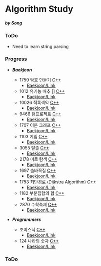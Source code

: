Algorithm Study
=============
##### by Song

### ToDo
- Need to learn string parsing

### Progress
  - ***Baekjoon***
    - 1759 암호 만들기 [C++](https://github.com/SongJongWon/Algorithm/blob/master/Baekjoon/Num1759.cpp)
      - [Baekjoon/Link](https://www.acmicpc.net/problem/1759)
    - 1012 유기농 배추 [] [C++](https://github.com/SongJongWon/Algorithm/blob/master/Baekjoon/Num1012.cpp)
      - [Baekjoon/Link](https://www.acmicpc.net/problem/1012)
    - 10026 적록색약 [C++](https://github.com/SongJongWon/Algorithm/blob/master/Baekjoon/Num10026.cpp)
      - [Baekjoon/Link](https://www.acmicpc.net/problem/10026)
    - 9466 텀프로젝트 [C++](https://github.com/SongJongWon/Algorithm/blob/master/Baekjoon/Num9466.cpp)
      - [Baekjoon/Link](https://www.acmicpc.net/problem/9466)
    - 1707 이분 그래프 [C++](https://github.com/SongJongWon/Algorithm/blob/master/Baekjoon/Num1707.cpp)
      - [Baekjoon/Link](https://www.acmicpc.net/problem/1707)
    - 1103 게임 [C++](https://github.com/SongJongWon/Algorithm/blob/master/Baekjoon/Num1103.cpp)
      - [Baekjoon/Link](https://www.acmicpc.net/problem/1103)
    - 3055 탈출 [C++](https://github.com/SongJongWon/Algorithm/blob/master/Baekjoon/Num3055.cpp)
      - [Baekjoon/Link](https://www.acmicpc.net/problem/3055)
    - 2178 미로 탐색 [C++](https://github.com/SongJongWon/Algorithm/blob/master/Baekjoon/Num2178.cpp)
      - [Baekjoon/Link](https://www.acmicpc.net/problem/2178)
    - 1697 숨바꼭질 [C++](https://github.com/SongJongWon/Algorithm/blob/master/Baekjoon/Num1697.cpp)
      - [Baekjoon/Link](https://www.acmicpc.net/problem/1697)
    - 1753 최단경로 (Dijkstra Algorithm) [C++](https://github.com/SongJongWon/Algorithm/blob/master/Baekjoon/Num1753.cpp)
      - [Baekjoon/Link](https://www.acmicpc.net/problem/1753)
    - 1182 부분집합의 합 [C++](https://github.com/SongJongWon/Algorithm/blob/master/Baekjoon/Num1182.cpp)
      - [Baekjoon/Link](https://www.acmicpc.net/problem/1182)
    - 2870 수학숙제 [C++](https://github.com/SongJongWon/Algorithm/blob/master/Baekjoon/Num2870.cpp)
      - [Baekjoon/Link](https://www.acmicpc.net/problem/2870)

  - ***Programmers***
    - 조이스틱 [C++](https://github.com/SongJongWon/Algorithm/blob/master/Programmers/Pro01.cpp)
      - [Baekjoon/Link](https://programmers.co.kr/learn/courses/30/lessons/42860)
    - 124 나라의 숫자 [C++](https://github.com/SongJongWon/Algorithm/blob/master/Programmers/Pro02.cpp)
      - [Baekjoon/Link](https://programmers.co.kr/learn/courses/30/lessons/12899)
      
### ToDo
